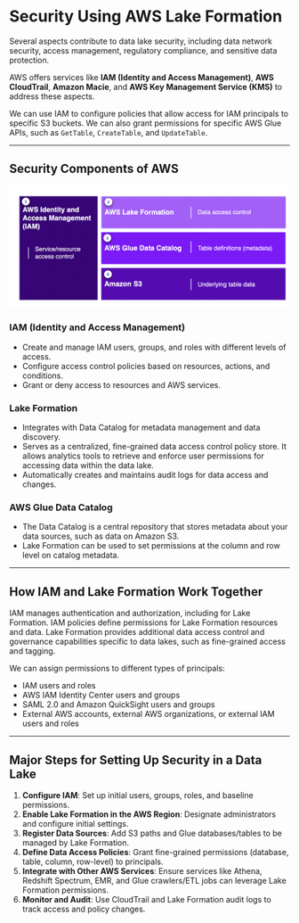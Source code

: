# Security Using AWS Lake Formation

Several aspects contribute to data lake security, including data network security, access management, regulatory compliance, and sensitive data protection.

AWS offers services like **IAM (Identity and Access Management)**, **AWS CloudTrail**, **Amazon Macie**, and **AWS Key Management Service (KMS)** to address these aspects.

We can use IAM to configure policies that allow access for IAM principals to specific S3 buckets. We can also grant permissions for specific AWS Glue APIs, such as `GetTable`, `CreateTable`, and `UpdateTable`.

---
## Security Components of AWS

![Security Components](aws_data/images/security_components_aws.png)

### IAM (Identity and Access Management)
* Create and manage IAM users, groups, and roles with different levels of access.
* Configure access control policies based on resources, actions, and conditions.
* Grant or deny access to resources and AWS services.

### Lake Formation
* Integrates with Data Catalog for metadata management and data discovery.
* Serves as a centralized, fine-grained data access control policy store. It allows analytics tools to retrieve and enforce user permissions for accessing data within the data lake.
* Automatically creates and maintains audit logs for data access and changes.

### AWS Glue Data Catalog
* The Data Catalog is a central repository that stores metadata about your data sources, such as data on Amazon S3.
* Lake Formation can be used to set permissions at the column and row level on catalog metadata.

---
## How IAM and Lake Formation Work Together

IAM manages authentication and authorization, including for Lake Formation. IAM policies define permissions for Lake Formation resources and data. Lake Formation provides additional data access control and governance capabilities specific to data lakes, such as fine-grained access and tagging.

We can assign permissions to different types of principals:

* IAM users and roles
* AWS IAM Identity Center users and groups
* SAML 2.0 and Amazon QuickSight users and groups
* External AWS accounts, external AWS organizations, or external IAM users and roles

---
## Major Steps for Setting Up Security in a Data Lake

1.  **Configure IAM**: Set up initial users, groups, roles, and baseline permissions.
2.  **Enable Lake Formation in the AWS Region**: Designate administrators and configure initial settings.
3.  **Register Data Sources**: Add S3 paths and Glue databases/tables to be managed by Lake Formation.
4.  **Define Data Access Policies**: Grant fine-grained permissions (database, table, column, row-level) to principals.
5.  **Integrate with Other AWS Services**: Ensure services like Athena, Redshift Spectrum, EMR, and Glue crawlers/ETL jobs can leverage Lake Formation permissions.
6.  **Monitor and Audit**: Use CloudTrail and Lake Formation audit logs to track access and policy changes.